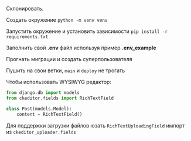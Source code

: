 Склонировать.

Создать окружение `python -m venv venv`

Запустить окружение и установить зависимости
`pip install -r requirements.txt`

Заполнить свой **.env** файл используя пример **.env_example**

Прогнать миграции и создать суперпользователя

Пушить на свои ветки, `main` и `deploy` не трогать

Чтобы использовать WYSIWYG редактор:

```python
from django.db import models
from ckeditor.fields import RichTextField

class Post(models.Model):
    content = RichTextField()
```

Для поддержки загрузки файлов юзать `RichTextUploadingField` импорт из  `ckeditor_uploader.fields`